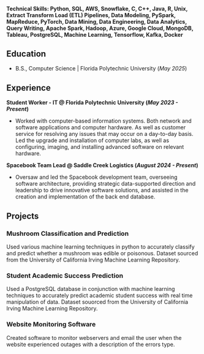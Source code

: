 #### Technical Skills: Python, SQL, AWS, Snowflake, C, C++, Java, R, Unix, Extract Transform Load (ETL) Pipelines, Data Modeling, PySpark, MapReduce, PyTorch, Data Mining, Data Engineering, Data Analytics, Query Writing, Apache Spark, Hadoop, Azure, Google Cloud, MongoDB, Tableau, PostgreSQL, Machine Learning, Tensorflow, Kafka, Docker

## Education			        		
- B.S., Computer Science | Florida Polytechnic University (_May 2025_)

## Experience
**Student Worker - IT @ Florida Polytechnic University (_May 2023 - Present_)**
- Worked with computer-based information systems. Both network and software applications and computer hardware. As well as customer service for resolving any issues that may occur on a day-to-day basis. Led the upgrade and installation of computer labs, as well as configuring, imaging, and installing advanced software on
relevant hardware.


**Spacebook Team Lead @ Saddle Creek Logistics (_August 2024 - Present_)**
- Oversaw and led the Spacebook development team, overseeing software architecture, providing strategic data-supported direction and leadership to drive innovative software solutions, and assisted in the creation and implementation of the back end database.

## Projects
### Mushroom Classification and Prediction
Used various machine learning techniques in python to accurately classify and predict whether a mushroom was edible or poisonous. Dataset sourced from the University of California Irving Machine Learning Repository.

### Student Academic Success Prediction
Used a PostgreSQL database in conjunction with machine learning techniques to accurately predict academic student success with real time manipulation of data. Dataset souorced from the University of California Irving Machine Learning Repository.

### Website Monitoring Software
Created software to monitor webservers and email the user when the website experienced outages with a description of the errors type.

